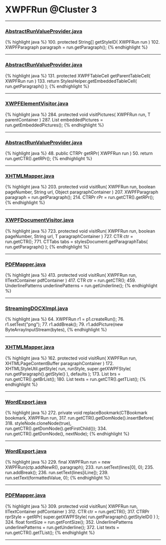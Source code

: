 # XWPFRun @Cluster 3

***

### [AbstractRunValueProvider.java](https://searchcode.com/codesearch/view/96672931/)
{% highlight java %}
100. protected String[] getStyleID( XWPFRun run )
102.     XWPFParagraph paragraph = run.getParagraph();
{% endhighlight %}

***

### [AbstractRunValueProvider.java](https://searchcode.com/codesearch/view/96672931/)
{% highlight java %}
131. protected XWPFTableCell getParentTableCell( XWPFRun run )
133.     return StylesHelper.getEmbeddedTableCell( run.getParagraph() );
{% endhighlight %}

***

### [XWPFElementVisitor.java](https://searchcode.com/codesearch/view/12208676/)
{% highlight java %}
284. protected void visitPictures( XWPFRun run, T parentContainer )
287.     List<XWPFPicture> embeddedPictures = run.getEmbeddedPictures();
{% endhighlight %}

***

### [AbstractRunValueProvider.java](https://searchcode.com/codesearch/view/96672931/)
{% highlight java %}
48. public CTRPr getRPr( XWPFRun run )
50.     return run.getCTR().getRPr();
{% endhighlight %}

***

### [XHTMLMapper.java](https://searchcode.com/codesearch/view/96673744/)
{% highlight java %}
203. protected void visitRun( XWPFRun run, boolean pageNumber, String url, Object paragraphContainer )
207.     XWPFParagraph paragraph = run.getParagraph();
214.     CTRPr rPr = run.getCTR().getRPr();
{% endhighlight %}

***

### [XWPFDocumentVisitor.java](https://searchcode.com/codesearch/view/96672565/)
{% highlight java %}
723. protected void visitRun( XWPFRun run, boolean pageNumber, String url, T paragraphContainer )
727.     CTR ctr = run.getCTR();
771.                 CTTabs tabs = stylesDocument.getParagraphTabs( run.getParagraph() );
{% endhighlight %}

***

### [PDFMapper.java](https://searchcode.com/codesearch/view/96673303/)
{% highlight java %}
413. protected void visitRun( XWPFRun run, IITextContainer pdfContainer )
417.     CTR ctr = run.getCTR();
459.     UnderlinePatterns underlinePatterns = run.getUnderline();
{% endhighlight %}

***

### [StreamingDOCXImpl.java](https://searchcode.com/codesearch/view/76071738/)
{% highlight java %}
64. XWPFRun r1 = p1.createRun();
76.   r1.setText("png");
77.   r1.addBreak();
79.   r1.addPicture(new ByteArrayInputStream(bytes),
{% endhighlight %}

***

### [XHTMLMapper.java](https://searchcode.com/codesearch/view/12208722/)
{% highlight java %}
162. protected void visitRun( XWPFRun run, XHTMLPageContentBuffer paragraphContainer )
172.         XHTMLStyleUtil.getStyle( run, runStyle, super.getXWPFStyle( run.getParagraph().getStyle() ), defaults );
173.     List<CTBr> brs = run.getCTR().getBrList();
180.     List<CTText> texts = run.getCTR().getTList();
{% endhighlight %}

***

### [WordExport.java](https://searchcode.com/codesearch/view/134954814/)
{% highlight java %}
272. private void replaceBookmark(CTBookmark bookmark, XWPFRun run,
317.                   run.getCTR().getDomNode().insertBefore(
318.                           styleNode.cloneNode(true), run.getCTR().getDomNode().getFirstChild());
334.               run.getCTR().getDomNode(), nextNode);
{% endhighlight %}

***

### [WordExport.java](https://searchcode.com/codesearch/view/134954814/)
{% highlight java %}
229. final XWPFRun run = new XWPFRun(ctp.addNewR(), paragraph);
233.           run.setText(lines[0], 0);
235.               run.addBreak();
236.               run.setText(lines[iLine]);
239.           run.setText(formattedValue, 0);
{% endhighlight %}

***

### [PDFMapper.java](https://searchcode.com/codesearch/view/12208685/)
{% highlight java %}
309. protected void visitRun( XWPFRun run, IITextContainer pdfContainer )
312.     CTR ctr = run.getCTR();
317.     CTRPr rprStyle = getRPr( super.getXWPFStyle( run.getParagraph().getStyleID() ) );
324.     float fontSize = run.getFontSize();
352.     UnderlinePatterns underlinePatterns = run.getUnderline();
372.     List<CTText> texts = run.getCTR().getTList();
{% endhighlight %}

***

